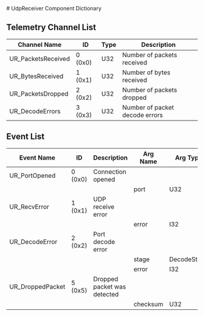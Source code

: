 <title>UdpReceiver Component Dictionary</title>
# UdpReceiver Component Dictionary


## Telemetry Channel List

|Channel Name|ID|Type|Description|
|---|---|---|---|
|UR_PacketsReceived|0 (0x0)|U32|Number of packets received|
|UR_BytesReceived|1 (0x1)|U32|Number of bytes received|
|UR_PacketsDropped|2 (0x2)|U32|Number of packets dropped|
|UR_DecodeErrors|3 (0x3)|U32|Number of packet decode errors|

## Event List

|Event Name|ID|Description|Arg Name|Arg Type|Arg Size|Description
|---|---|---|---|---|---|---|
|UR_PortOpened|0 (0x0)|Connection opened| | | | |
| | | |port|U32|||
|UR_RecvError|1 (0x1)|UDP receive error| | | | |
| | | |error|I32|||
|UR_DecodeError|2 (0x2)|Port decode error| | | | |
| | | |stage|DecodeStage|||
| | | |error|I32|||
|UR_DroppedPacket|5 (0x5)|Dropped packet was detected| | | | |
| | | |checksum|U32|||
